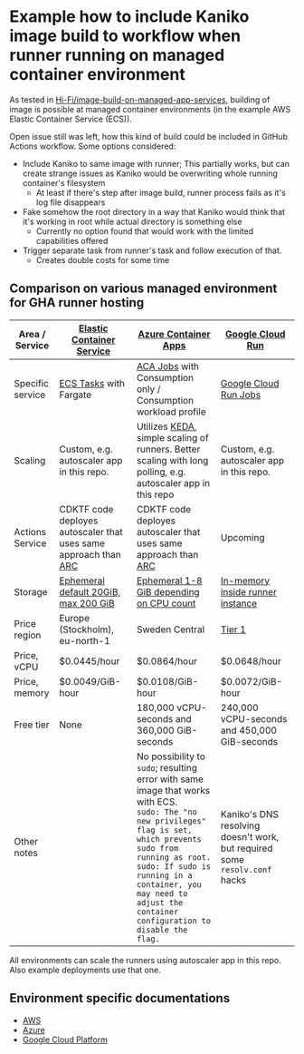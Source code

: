 # Example how to include Kaniko image build to workflow when runner running on managed container environment

As tested in [Hi-Fi/image-build-on-managed-app-services](https://github.com/Hi-Fi/image-build-on-managed-app-services), building of image is possible at managed container environments (in the example AWS Elastic Container Service (ECS)).

Open issue still was left, how this kind of build could be included in GitHub Actions workflow. Some options considered:

- Include Kaniko to same image with runner; This partially works, but can create strange issues as Kaniko would be overwriting whole running container's filesystem
  - At least if there's step after image build, runner process fails as it's log file disappears
- Fake somehow the root directory in a way that Kaniko would think that it's working in root while actual directory is something else
  - Currently no option found that would work with the limited capabilities offered
- Trigger separate task from runner's task and follow execution of that.
  - Creates double costs for some time

## Comparison on various managed environment for GHA runner hosting

| Area / Service   | [Elastic Container Service](https://aws.amazon.com/ecs/)                                                                      | [Azure Container Apps](https://azure.microsoft.com/en-us/products/container-apps)                                                                                                                                                                                                                | [Google Cloud Run](https://cloud.google.com/run)                                                    |
| ---------------- | ----------------------------------------------------------------------------------------------------------------------------- | ------------------------------------------------------------------------------------------------------------------------------------------------------------------------------------------------------------------------------------------------------------------------------------------------ | --------------------------------------------------------------------------------------------------- |
| Specific service | [ECS Tasks](https://docs.aws.amazon.com/AmazonECS/latest/developerguide/standalone-tasks.html) with Fargate                   | [ACA Jobs](https://learn.microsoft.com/en-us/azure/container-apps/jobs?tabs=azure-cli) with Consumption only / Consumption workload profile                                                                                                                                                      | [Google Cloud Run Jobs](https://cloud.google.com/run/docs/create-jobs)                              |
| Scaling          | Custom, e.g. autoscaler app in this repo.                                                                                     | Utilizes [KEDA](https://keda.sh), simple scaling of runners. Better scaling with long polling, e.g. autoscaler app in this repo                                                                                                                                                                  | Custom, e.g. autoscaler app in this repo.                                                           |
| Actions Service  | CDKTF code deployes autoscaler that uses same approach than [ARC](https://github.com/actions/actions-runner-controller)       | CDKTF code deployes autoscaler that uses same approach than [ARC](https://github.com/actions/actions-runner-controller)                                                                                                                                                                          | Upcoming                                                                                            |
| Storage          | [Ephemeral default 20GiB, max 200 GiB](https://docs.aws.amazon.com/AmazonECS/latest/developerguide/fargate-task-storage.html) | [Ephemeral 1-8 GiB depending on CPU count](https://learn.microsoft.com/en-us/azure/container-apps/storage-mounts?tabs=smb&pivots=azure-resource-manager#ephemeral-storage)                                                                                                                       | [In-memory inside runner instance](https://cloud.google.com/run/docs/container-contract#filesystem) |
| Price region     | Europe (Stockholm), eu-north-1                                                                                                | Sweden Central                                                                                                                                                                                                                                                                                   | [Tier 1](https://cloud.google.com/run/pricing#tier-1)                                               |
| Price, vCPU      | $0.0445/hour                                                                                                                  | $0.0864/hour                                                                                                                                                                                                                                                                                     | $0.0648/hour                                                                                        |
| Price, memory    | $0.0049/GiB-hour                                                                                                              | $0.0108/GiB-hour                                                                                                                                                                                                                                                                                 | $0.0072/GiB-hour                                                                                    |
| Free tier        | None                                                                                                                          | 180,000 vCPU-seconds and 360,000 GiB-seconds                                                                                                                                                                                                                                                     | 240,000 vCPU-seconds and 450,000 GiB-seconds                                                        |
| Other notes      |                                                                                                                               | No possibility to `sudo`; resulting error with same image that works with ECS. <br> `sudo: The "no new privileges" flag is set, which prevents sudo from running as root.`<br>`sudo: If sudo is running in a container, you may need to adjust the container configuration to disable the flag.` | Kaniko's DNS resolving doesn't work, but required some `resolv.conf` hacks                          |

All environments can scale the runners using autoscaler app in this repo. Also example deployments use that one.

## Environment specific documentations

- [AWS](./AWS.md)
- [Azure](./Azure.md)
- [Google Cloud Platform](./GCP.md)
